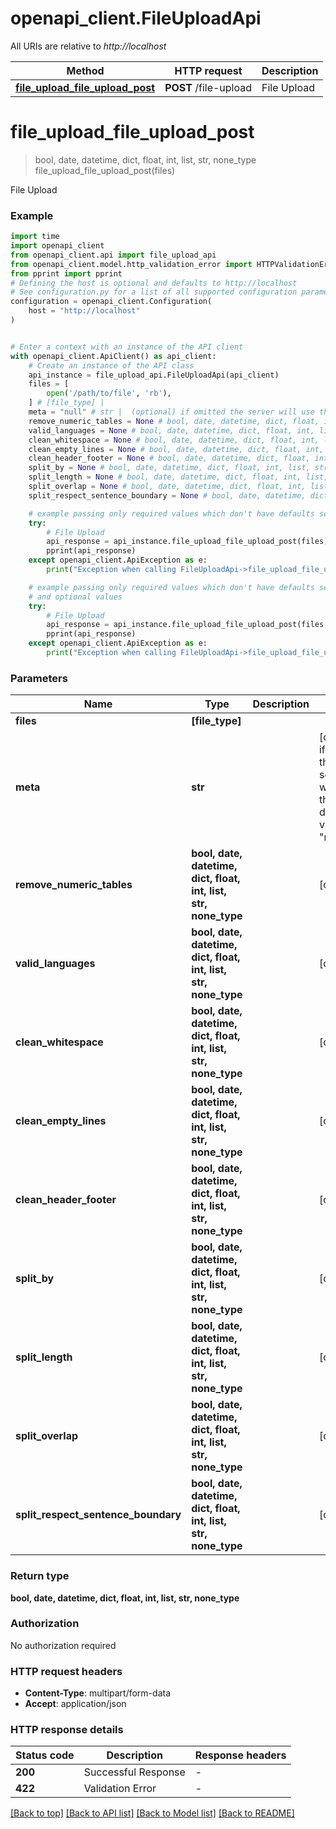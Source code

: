 # openapi_client.FileUploadApi

All URIs are relative to *http://localhost*

Method | HTTP request | Description
------------- | ------------- | -------------
[**file_upload_file_upload_post**](FileUploadApi.md#file_upload_file_upload_post) | **POST** /file-upload | File Upload


# **file_upload_file_upload_post**
> bool, date, datetime, dict, float, int, list, str, none_type file_upload_file_upload_post(files)

File Upload

### Example


```python
import time
import openapi_client
from openapi_client.api import file_upload_api
from openapi_client.model.http_validation_error import HTTPValidationError
from pprint import pprint
# Defining the host is optional and defaults to http://localhost
# See configuration.py for a list of all supported configuration parameters.
configuration = openapi_client.Configuration(
    host = "http://localhost"
)


# Enter a context with an instance of the API client
with openapi_client.ApiClient() as api_client:
    # Create an instance of the API class
    api_instance = file_upload_api.FileUploadApi(api_client)
    files = [
        open('/path/to/file', 'rb'),
    ] # [file_type] | 
    meta = "null" # str |  (optional) if omitted the server will use the default value of "null"
    remove_numeric_tables = None # bool, date, datetime, dict, float, int, list, str, none_type |  (optional)
    valid_languages = None # bool, date, datetime, dict, float, int, list, str, none_type |  (optional)
    clean_whitespace = None # bool, date, datetime, dict, float, int, list, str, none_type |  (optional)
    clean_empty_lines = None # bool, date, datetime, dict, float, int, list, str, none_type |  (optional)
    clean_header_footer = None # bool, date, datetime, dict, float, int, list, str, none_type |  (optional)
    split_by = None # bool, date, datetime, dict, float, int, list, str, none_type |  (optional)
    split_length = None # bool, date, datetime, dict, float, int, list, str, none_type |  (optional)
    split_overlap = None # bool, date, datetime, dict, float, int, list, str, none_type |  (optional)
    split_respect_sentence_boundary = None # bool, date, datetime, dict, float, int, list, str, none_type |  (optional)

    # example passing only required values which don't have defaults set
    try:
        # File Upload
        api_response = api_instance.file_upload_file_upload_post(files)
        pprint(api_response)
    except openapi_client.ApiException as e:
        print("Exception when calling FileUploadApi->file_upload_file_upload_post: %s\n" % e)

    # example passing only required values which don't have defaults set
    # and optional values
    try:
        # File Upload
        api_response = api_instance.file_upload_file_upload_post(files, meta=meta, remove_numeric_tables=remove_numeric_tables, valid_languages=valid_languages, clean_whitespace=clean_whitespace, clean_empty_lines=clean_empty_lines, clean_header_footer=clean_header_footer, split_by=split_by, split_length=split_length, split_overlap=split_overlap, split_respect_sentence_boundary=split_respect_sentence_boundary)
        pprint(api_response)
    except openapi_client.ApiException as e:
        print("Exception when calling FileUploadApi->file_upload_file_upload_post: %s\n" % e)
```


### Parameters

Name | Type | Description  | Notes
------------- | ------------- | ------------- | -------------
 **files** | **[file_type]**|  |
 **meta** | **str**|  | [optional] if omitted the server will use the default value of "null"
 **remove_numeric_tables** | **bool, date, datetime, dict, float, int, list, str, none_type**|  | [optional]
 **valid_languages** | **bool, date, datetime, dict, float, int, list, str, none_type**|  | [optional]
 **clean_whitespace** | **bool, date, datetime, dict, float, int, list, str, none_type**|  | [optional]
 **clean_empty_lines** | **bool, date, datetime, dict, float, int, list, str, none_type**|  | [optional]
 **clean_header_footer** | **bool, date, datetime, dict, float, int, list, str, none_type**|  | [optional]
 **split_by** | **bool, date, datetime, dict, float, int, list, str, none_type**|  | [optional]
 **split_length** | **bool, date, datetime, dict, float, int, list, str, none_type**|  | [optional]
 **split_overlap** | **bool, date, datetime, dict, float, int, list, str, none_type**|  | [optional]
 **split_respect_sentence_boundary** | **bool, date, datetime, dict, float, int, list, str, none_type**|  | [optional]

### Return type

**bool, date, datetime, dict, float, int, list, str, none_type**

### Authorization

No authorization required

### HTTP request headers

 - **Content-Type**: multipart/form-data
 - **Accept**: application/json


### HTTP response details

| Status code | Description | Response headers |
|-------------|-------------|------------------|
**200** | Successful Response |  -  |
**422** | Validation Error |  -  |

[[Back to top]](#) [[Back to API list]](../README.md#documentation-for-api-endpoints) [[Back to Model list]](../README.md#documentation-for-models) [[Back to README]](../README.md)


